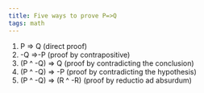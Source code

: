 ```yaml
---
title: Five ways to prove P=>Q
tags: math
---
```



1. P => Q (direct proof)
2. -Q =>-P (proof by contrapositive) 
3. (P ^ -Q) => Q (proof by contradicting the conclusion) 
4. (P ^ -Q) => -P (proof by contradicting the hypothesis) 
5. (P ^ -Q) => (R ^ -R) (proof by reductio ad absurdum)